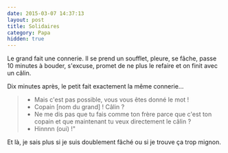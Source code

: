 ```yaml
---
date: 2015-03-07 14:37:13
layout: post
title: Solidaires
category: Papa
hidden: true
---
```


Le grand fait une connerie. Il se prend un soufflet, pleure, se fâche, passe 10 minutes à bouder, s'excuse, promet de ne plus le refaire et on finit avec un câlin.

Dix minutes après, le petit fait exactement la même connerie...

> - Mais c'est pas possible, vous vous êtes donné le mot !
> - Copain [nom du grand] ! Câlin ?
> - Ne me dis pas que tu fais comme ton frère parce que c'est ton copain et que maintenant tu veux directement le câlin ?
> - Hinnnn (oui) !"

Et là, je sais plus si je suis doublement fâché ou si je trouve ça trop mignon.
